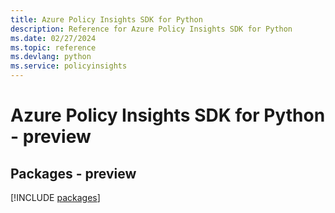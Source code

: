 ```yaml
---
title: Azure Policy Insights SDK for Python
description: Reference for Azure Policy Insights SDK for Python
ms.date: 02/27/2024
ms.topic: reference
ms.devlang: python
ms.service: policyinsights
---
```

# Azure Policy Insights SDK for Python - preview
## Packages - preview
[!INCLUDE [packages](policy-insights-index.md)]